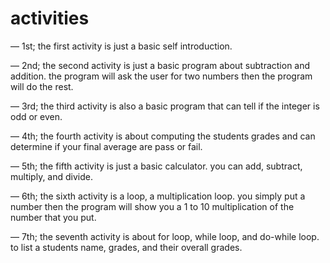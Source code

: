 # activities

— 1st;
   the first activity is just a basic self introduction. 

— 2nd;
   the second activity is just a basic program about subtraction and addition. the program will ask the user for two numbers then the program will do the rest. 

— 3rd;
   the third activity is also a basic program that can tell if the integer is odd or even. 

— 4th;
   the fourth activity is about computing the students grades and can determine if your final average are pass or fail.

— 5th;
   the fifth activity is just a basic calculator. you can add, subtract, multiply, and divide.

— 6th;
   the sixth activity is a loop‚ a multiplication loop. you simply put a number then the program will show you a 1 to 10 multiplication of the number that you put.

— 7th;
   the seventh activity is about for loop, while loop, and do-while loop. to list a students name, grades, and their overall grades. 
